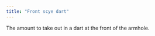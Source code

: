 ```yaml
---
title: "Front scye dart"
---
```


The amount to take out in a dart at the front of the armhole.




